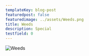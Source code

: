 ```yaml
---
templateKey: blog-post
featuredpost: false
featuredimage: ../assets/Weeds.png
title: Weeds
description: Special
testfield: 0
---
```

![Weeds](../assets/Weeds.png)